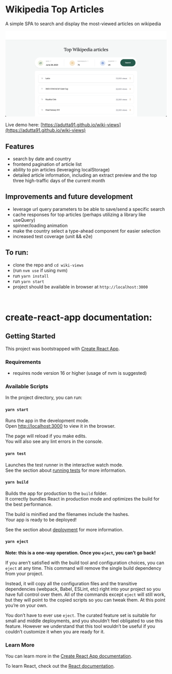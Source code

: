 # Wikipedia Top Articles

A simple SPA to search and display the most-viewed articles on wikipedia

![Alt text](public/images/screenshot.png?raw=true "Home page")

Live demo here: [https://adutta91.github.io/wiki-views](https://adutta91.github.io/wiki-views)

## Features
* search by date and country
* frontend pagination of article list
* ability to pin articles (leveraging localStorage)
* detailed article information, including an extract preview and the top three high-traffic days of the current month

## Improvements and future development
* leverage url query parameters to be able to save/send a specific search
* cache responses for top articles (perhaps utilizing a library like useQuery)
* spinner/loading animation
* make the country select a type-ahead component for easier selection
* increased test coverage (unit && e2e)

## To run:
  * clone the repo and `cd wiki-views`
  * (run `nvm use` if using nvm)
  * run `yarn install`
  * run `yarn start`
  * project should be available in browser at `http://localhost:3000`

&nbsp;
&nbsp;

# create-react-app documentation:
## Getting Started

This project was bootstrapped with [Create React App](https://github.com/facebook/create-react-app).

### Requirements

* requires node version 16 or higher (usage of nvm is suggested)

### Available Scripts

In the project directory, you can run:

#### `yarn start`

Runs the app in the development mode.\
Open [http://localhost:3000](http://localhost:3000) to view it in the browser.

The page will reload if you make edits.\
You will also see any lint errors in the console.

#### `yarn test`

Launches the test runner in the interactive watch mode.\
See the section about [running tests](https://facebook.github.io/create-react-app/docs/running-tests) for more information.

#### `yarn build`

Builds the app for production to the `build` folder.\
It correctly bundles React in production mode and optimizes the build for the best performance.

The build is minified and the filenames include the hashes.\
Your app is ready to be deployed!

See the section about [deployment](https://facebook.github.io/create-react-app/docs/deployment) for more information.

#### `yarn eject`

**Note: this is a one-way operation. Once you `eject`, you can’t go back!**

If you aren’t satisfied with the build tool and configuration choices, you can `eject` at any time. This command will remove the single build dependency from your project.

Instead, it will copy all the configuration files and the transitive dependencies (webpack, Babel, ESLint, etc) right into your project so you have full control over them. All of the commands except `eject` will still work, but they will point to the copied scripts so you can tweak them. At this point you’re on your own.

You don’t have to ever use `eject`. The curated feature set is suitable for small and middle deployments, and you shouldn’t feel obligated to use this feature. However we understand that this tool wouldn’t be useful if you couldn’t customize it when you are ready for it.

### Learn More

You can learn more in the [Create React App documentation](https://facebook.github.io/create-react-app/docs/getting-started).

To learn React, check out the [React documentation](https://reactjs.org/).

